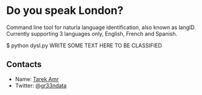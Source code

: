Do you speak London?
====================

Command line tool for naturla language identification, also known as langID. Currently supporting 3 languages only, English, French and Spanish.

$ python dysl.py WRITE SOME TEXT HERE TO BE CLASSIFIED

Contacts
--------
 
+ Name: [Tarek Amr](http://tarekamr.appspot.com/)
+ Twitter: [@gr33ndata](https://twitter.com/gr33ndata)
